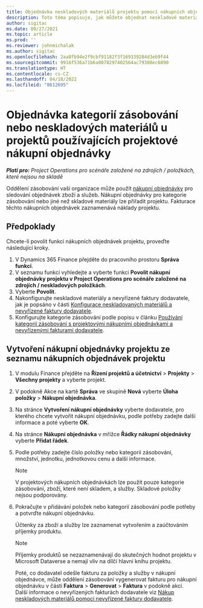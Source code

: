 ```yaml
---
title: Objednávka neskladových materiálů projektu pomocí nákupních objednávek projektu
description: Toto téma popisuje, jak můžete objednat neskladové materiály projektu pomocí nákupních objednávek projektu.
author: sigitac
ms.date: 09/27/2021
ms.topic: article
ms.prod: ''
ms.reviewer: johnmichalak
ms.author: sigitac
ms.openlocfilehash: 2aa8fb94e2f9cbf91182f3f169339284d3eb9f44
ms.sourcegitcommit: 9916f536a71b6a0078297402564ac79308ec6890
ms.translationtype: HT
ms.contentlocale: cs-CZ
ms.lasthandoff: 04/18/2022
ms.locfileid: "8612695"
---
```

# <a name="order-procurement-categories-or-non-stocked-materials-for-a-project-using-project-purchase-orders"></a>Objednávka kategorií zásobování nebo neskladových materiálů u projektů používajících projektové nákupní objednávky

_**Platí pro:** Project Operations pro scénáře založené na zdrojích / položkách, které nejsou na skladě_

Oddělení zásobování vaší organizace může použít [nákupní objednávky](/dynamics365/supply-chain/procurement/purchase-order-overview) pro sledování objednávek zboží a služeb. Nákupní objednávky pro kategorie zásobování nebo jiné než skladové materiály lze přiřadit projektu. Fakturace těchto nákupních objednávek zaznamenává náklady projektu.

## <a name="prerequisites"></a>Předpoklady
Chcete-li povolit funkci nákupních objednávek projektu, proveďte následující kroky.

1. V Dynamics 365 Finance přejděte do pracovního prostoru **Správa funkcí**.
2. V seznamu funkcí vyhledejte a vyberte funkci **Povolit nákupní objednávky projektu v Project Operations pro scénáře založené na zdrojích / neskladových položkách**.
3. Vyberte **Povolit**.
4. Nakonfigurujte neskladové materiály a nevyřízené faktury dodavatele, jak je popsáno v části [Konfigurace neskladovaných materiálů a nevyřízené faktury dodavatele](configure-materials-nonstocked.md).
5. Konfigurujte kategorie zásobování podle popisu v článku [Používání kategorií zásobování s projektovými nákupními objednávkami a nevyřízenými fakturami dodavatele](configure-procurement-categories.md).

## <a name="create-a-project-purchase-order-from-the-project-purchase-order-list"></a>Vytvoření nákupní objednávky projektu ze seznamu nákupních objednávek projektu

1. V modulu Finance přejděte na **Řízení projektů a účetnictví** > **Projekty** > **Všechny projekty** a vyberte projekt.
2. V podokně Akce na kartě **Správa** ve skupině **Nová** vyberte **Úloha položky** > **Nákupní objednávka**.
3. Na stránce **Vytvoření nákupní objednávky** vyberte dodavatele, pro kterého chcete vytvořit nákupní objednávku, podle potřeby zadejte další informace a poté vyberte **OK**.
4. Na stránce **Nákupní objednávka** v mřížce **Řádky nákupní objednávky** vyberte **Přidat řádek**.
5. Podle potřeby zadejte číslo položky nebo kategorii zásobování, množství, jednotku, jednotkovou cenu a další informace.

    > [!NOTE]
    > V projektových nákupních objednávkách lze použít pouze kategorie zásobování, zboží, které není skladem, a služby. Skladové položky nejsou podporovány.

6. Pokračujte v přidávání položek nebo kategorií zásobování podle potřeby a potvrďte nákupní objednávku.

    Účtenky za zboží a služby lze zaznamenat vytvořením a zaúčtováním příjemky produktu.

    > [!NOTE]
    > Příjemky produktů se nezaznamenávají do skutečných hodnot projektu v Microsoft Dataverse a nemají vliv na dílčí hlavní knihu projektu.

    Poté, co dodavatel odešle fakturu za položky a služby v nákupní objednávce, může oddělení zásobování vygenerovat fakturu pro nákupní objednávku v části **Faktura** > **Generovat** > **Faktura** v podokně akcí. Další informace o nevyřízených fakturách dodavatele viz [Nákup neskladových materiálů pomocí nevyřízené faktury dodavatele](pending-vendor-invoices.md).
